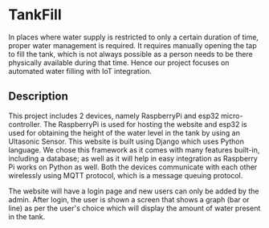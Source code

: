 # TankFill

In places where water supply is restricted to only a certain duration of time, proper water management is required. It requires manually opening the tap to fill the tank, which is not always possible as a person needs to be there physically available during that time. Hence our project focuses on automated water filling with IoT integration.

## Description
This project includes 2 devices, namely RaspberryPi and esp32 micro-controller. The RaspberryPi is used for hosting the website and esp32 is used for obtaining the height of the water level in the tank by using an Ultasonic Sensor.
This website is built using Django which uses Python language. We chose this framework as it comes with many features built-in, including a database; as well as it will help in easy integration as Raspberry Pi works on Python as well.
Both the devices communicate with each other wirelessly using MQTT protocol, which is a message queuing protocol.

The website will have a login page and new users can only be added by the admin. After login, the user is shown a screen that shows a graph (bar or line) as per the user's choice which will display the amount of water present in the tank.
